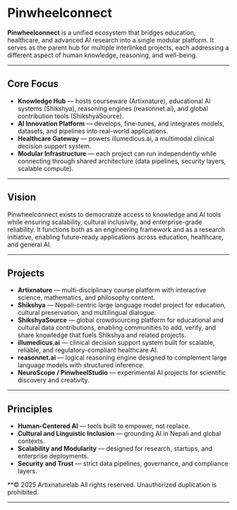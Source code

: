 
# Pinwheelconnect 

**Pinwheelconnect** is a unified ecosystem that bridges education, healthcare, and advanced AI research into a single modular platform. It serves as the parent hub for multiple interlinked projects, each addressing a different aspect of human knowledge, reasoning, and well-being.

---

## Core Focus

- **Knowledge Hub** — hosts courseware (Artixnature), educational AI systems (Shikshya), reasoning engines (reasonnet.ai), and global contribution tools (ShikshyaSource).  
- **AI Innovation Platform** — develops, fine-tunes, and integrates models, datasets, and pipelines into real-world applications.  
- **Healthcare Gateway** — powers illumedicus.ai, a multimodal clinical decision support system.  
- **Modular Infrastructure** — each project can run independently while connecting through shared architecture (data pipelines, security layers, scalable compute).  

---

## Vision

Pinwheelconnect exists to democratize access to knowledge and AI tools while ensuring scalability, cultural inclusivity, and enterprise-grade reliability. It functions both as an engineering framework and as a research initiative, enabling future-ready applications across education, healthcare, and general AI.

---

## Projects

- **Artixnature** — multi-disciplinary course platform with interactive science, mathematics, and philosophy content.  
- **Shikshya** — Nepali-centric large language model project for education, cultural preservation, and multilingual dialogue.  
- **ShikshyaSource** — global crowdsourcing platform for educational and cultural data contributions, enabling communities to add, verify, and share knowledge that fuels Shikshya and related projects.  
- **illumedicus.ai** — clinical decision support system built for scalable, reliable, and regulatory-compliant healthcare AI.  
- **reasonnet.ai** — logical reasoning engine designed to complement large language models with structured inference.  
- **NeuroScope / PinwheelStudio** — experimental AI projects for scientific discovery and creativity.  

---

## Principles

- **Human-Centered AI** — tools built to empower, not replace.  
- **Cultural and Linguistic Inclusion** — grounding AI in Nepali and global contexts.  
- **Scalability and Modularity** — designed for research, startups, and enterprise deployments.  
- **Security and Trust** — strict data pipelines, governance, and compliance layers.  

**© 2025 Artixnaturelab
All rights reserved. Unauthorized duplication is prohibited.

---
